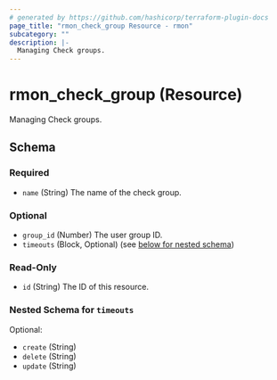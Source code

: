 ```yaml
---
# generated by https://github.com/hashicorp/terraform-plugin-docs
page_title: "rmon_check_group Resource - rmon"
subcategory: ""
description: |-
  Managing Check groups.
---
```


# rmon_check_group (Resource)

Managing Check groups.



<!-- schema generated by tfplugindocs -->
## Schema

### Required

- `name` (String) The name of the check group.

### Optional

- `group_id` (Number) The user group ID.
- `timeouts` (Block, Optional) (see [below for nested schema](#nestedblock--timeouts))

### Read-Only

- `id` (String) The ID of this resource.

<a id="nestedblock--timeouts"></a>
### Nested Schema for `timeouts`

Optional:

- `create` (String)
- `delete` (String)
- `update` (String)
